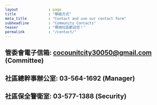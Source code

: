 ```yaml
---
layout              : page
title               : "聯絡方式"
meta_title          : "Contact and use our contact form"
subheadline         : "Community Contacts"
teaser              : "椰城社區歡迎您！"
permalink           : "/contact/"
---
```


## 管委會電子信箱: cocounitcity30050@gmail.com (Committee)

## 社區總幹事辦公室: 03-564-1692 (Manager)

## 社區保全警衛室: 03-577-1388 (Security)
